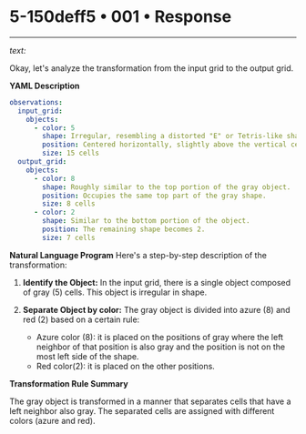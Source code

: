 # 5-150deff5 • 001 • Response

---

*text:*

Okay, let's analyze the transformation from the input grid to the output grid.

**YAML Description**

```yaml
observations:
  input_grid:
    objects:
      - color: 5
        shape: Irregular, resembling a distorted "E" or Tetris-like shape.
        position: Centered horizontally, slightly above the vertical center.
        size: 15 cells
  output_grid:
    objects:
      - color: 8
        shape: Roughly similar to the top portion of the gray object.
        position: Occupies the same top part of the gray shape.
        size: 8 cells
      - color: 2
        shape: Similar to the bottom portion of the object.
        position: The remaining shape becomes 2.
        size: 7 cells

```

**Natural Language Program**
Here's a step-by-step description of the transformation:

1.  **Identify the Object:** In the input grid, there is a single object composed of gray (5) cells. This object is irregular in shape.

2.  **Separate Object by color:** The gray object is divided into azure (8) and red (2) based on a certain rule:
    *   Azure color (8): it is placed on the positions of gray where the left neighbor of that position is also gray and the position is not on the most left side of the shape.
    *   Red color(2): it is placed on the other positions.

**Transformation Rule Summary**

The gray object is transformed in a manner that separates cells that have a left neighbor also gray. The separated cells are assigned with different colors (azure and red).


